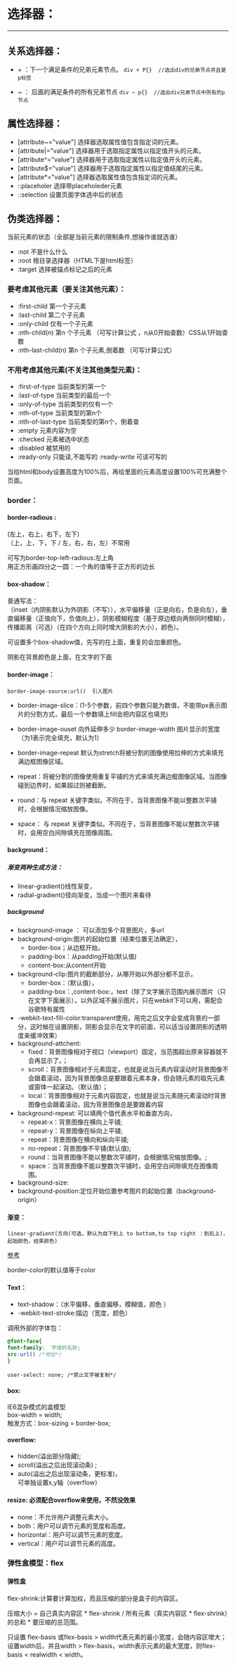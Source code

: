 # 选择器：
-----
## 关系选择器：
-  \+ ：下一个满足条件的兄弟元素节点。
`div + P{}  //选出div的兄弟节点并且是p标签`

- ~ ： 后面的满足条件的所有兄弟节点
`div ~ p{}  //选出div兄弟节点中所有的p节点`

## 属性选择器：
- [attribute~="value"] 选择器选取属性值包含指定词的元素。
- [attribute|="value"] 选择器用于选取指定属性以指定值开头的元素。
- [attribute^="value"] 选择器用于选取指定属性以指定值开头的元素。
- [attribute$="value"] 选择器用于选取指定属性以指定值结尾的元素。
- [attribute*="value"] 选择器选取属性值包含指定词的元素。
- ::placeholer  选择带placeholeder元素
- ::selection   设置页面字体选中后的状态

## 伪类选择器：
当前元素的状态（全部是当前元素的限制条件,想操作谁就选谁）
- :not  不是什么什么
- :root 根目录选择器（HTML下是html标签）
- :target 选择被锚点标记之后的元素

### 要考虑其他元素（要关注其他元素）：
- :first-child 第一个子元素
- :last-child 第二个子元素
- :only-child  仅有一个子元素
- :nth-child(n) 第n 个子元素 （可写计算公式 ，n从0开始查数）CSS从1开始查数 
- :nth-last-child(n) 第n 个子元素,倒着数 （可写计算公式）


### 不用考虑其他元素(不关注其他类型元素)：
- :first-of-type  当前类型的第一个
- :last-of-type  当前类型的最后一个
- :only-of-type  当前类型的仅有一个
- :nth-of-type  当前类型的第n个
- :nth-of-last-type  当前类型的第n个，倒着查
- :empty 	元素内容为空
- :checked  元素被选中状态
- :disabled  被禁用的
- :ready-only  只能读,不能写的
:ready-write  可读可写的

当给html和body设置高度为100%后，再给里面的元素高度设置100%可充满整个页面。


### border：
#### border-radious : 
(左上，右上，右下，左下)  
（上，上，下，下 / 左，右，右，左）不常用 

可写为border-top-left-radious:左上角  
用正方形画四分之一圆：一个角的值等于正方形的边长


#### box-shadow：
普通写法：   
（inset（内阴影默认为外阴影（不写）），水平偏移量（正是向右，负是向左），垂直偏移量（正值向下，负值向上），阴影模糊程度（基于原边框向两侧同时模糊），传播距离（可选）（在四个方向上同时增大阴影的大小），颜色）。

可设置多个box-shadow值，先写的在上面，重复的会加重颜色。

阴影在背景颜色是上面，在文字的下面


#### border-image：
`border-image-source:url()  引入图片`

- border-image-slice：(1-5个参数，前四个参数只能为数值，不能带px表示图片的分割方式，最后一个参数填上fill会把内容区也填充)


- border-image-ouset  向外延伸多少
border-image-width  图片显示的宽度（为1表示完全填充，默认为1）
- border-image-repeat  默认为stretch将被分割的图像使用拉伸的方式来填充满边框图像区域。
- repeat：将被分割的图像使用重复平铺的方式来填充满边框图像区域。当图像碰到边界时，如果超过则被截断。
- round：与 repeat 关键字类似。不同在于，当背景图像不能以整数次平铺时，会根据情况缩放图像。
- space： 与 repeat 关键字类似。不同在于，当背景图像不能以整数次平铺时，会用空白间隙填充在图像周围。

#### background：
##### 渐变两种生成方法：
- linear-gradient()线性渐变，
- radial-gradient()径向渐变，当成一个图片来看待

##### background
- background-image ： 可以添加多个背景图片，多url
- background-origin:图片的起始位置（结束位置无法确定），
    - border-box；从边框开始，
    - padding-box：从padding开始(默认值)
    - content-box:从content开始 
- background-clip:图片的截断部分，从哪开始以外部分都不显示，
    - border-box：（默认值），
    - padding-box：,content-box:，text（除了文字展示范围内展示图片（只在文字下面展示），以外区域不展示图片，只在webkit下可以用，需配合谷歌特有属性 
- \-webkit-text-fill-color:transparent使用，用完之后文字会变成背景的一部分，这时候在设置阴影，阴影会显示在文字的前面，可以适当设置阴影的透明度来缓冲效果）
- background-attchent:
    - fixed：背景图像相对于视口（viewport）固定，当范围超出原来容器就不会再显示了。；
    - scroll：背景图像相对于元素固定，也就是说当元素内容滚动时背景图像不会跟着滚动，因为背景图像总是要跟着元素本身，但会随元素的祖先元素或窗体一起滚动。（默认值）；
    - local：背景图像相对于元素内容固定，也就是说当元素随元素滚动时背景图像也会跟着滚动，因为背景图像总是要跟着内容
- background-repeat: 可以填两个值代表水平和垂直方向，   
    - repeat-x：背景图像在横向上平铺;
    - repeat-y：背景图像在纵向上平铺;
    - repeat：背景图像在横向和纵向平铺;
    - no-repeat：背景图像不平铺(默认值);
    - round：当背景图像不能以整数次平铺时，会根据情况缩放图像。;
    - space：当背景图像不能以整数次平铺时，会用空白间隙填充在图像周围。
- background-size:
- background-position:定位开始位置参考图片的起始位置（background-origin）	


#### 渐变：
`linear-gradient(方向(可选，默认为自下到上 to bottom,to top right ：到右上)，起始颜色，结束颜色)`

[参考](http://css.doyoe.com/)

border-color的默认值等于color	 	

#### Text：
- text-shadow：（水平偏移，垂直偏移，模糊值，颜色 ）
- \-webkit-text-stroke:描边（宽度，颜色）

调用外部的字体包：
```css
@font-face{
font-family:  字体的名称;
src:url() /*地址*/
}
```

`user-select: none; /*禁止文字被复制*/`

#### box:
IE6混杂模式的盒模型  
box-width = width;  
触发方式：box-sizing = border-box;

#### overflow:  
- hidden(溢出部分隐藏);
- scroll(溢出之后出现滚动条) ;
- auto(溢出之后出现滚动条，更标准)，  
可单独设置x,y轴（overflow）

#### resize: 必须配合overflow来使用，不然没效果
- none：不允许用户调整元素大小。
- both：用户可以调节元素的宽度和高度。
- horizontal：用户可以调节元素的宽度。
- vertical：用户可以调节元素的高度。

### 弹性盒模型：flex
#### 弹性盒
flex-shrink:计算要计算加权，而且压缩的部分是盒子的内容区。

压缩大小 = 自己真实内容区 * flex-shrink / 所有元素（真实内容区 * flex-shrink）的总和  * 要压缩的总范围。

只设置 flex-basis 或flex-basis > width代表元素的最小宽度，会随内容区增大；  
设置width后，并且width > flex-basis，width表示元素的最大宽度，则flex-basis < realwidth < width。
